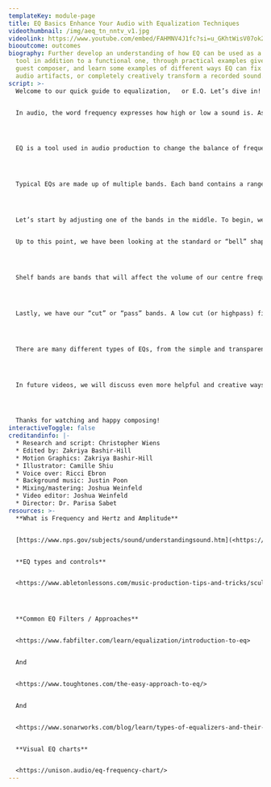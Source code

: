 ```yaml
---
templateKey: module-page
title: EQ Basics Enhance Your Audio with Equalization Techniques
videothumbnail: /img/aeq_tn_nntv_v1.jpg
videolink: https://www.youtube.com/embed/FAHMNV4J1fc?si=u_GKhtWisV07ok2q
biooutcome: outcomes
biography: Further develop an understanding of how EQ can be used as a creative
  tool in addition to a functional one, through practical examples given by the
  guest composer, and learn some examples of different ways EQ can fix unwanted
  audio artifacts, or completely creatively transform a recorded sound.
script: >-
  Welcome to our quick guide to equalization, 	or E.Q. Let’s dive in! 


  In audio, the word frequency expresses how high or low a sound is. As we discussed in our Intro to Signal Flow video, sound travels through the air as waves. The speed of a sound wave is referred to as its frequency and is expressed as an amount of cycles per second, measured in a unit called Hertz. Thousands of these individual frequencies combine to form the characteristics of a sound, including pitch, timbre, articulation, and more.




  EQ is a tool used in audio production to change the balance of frequencies in a given signal. One might want to change the balance of frequencies  for a number of reasons, including altering a sound or instrument’s character or tonality to make it sound brighter or darker, or reducing unwanted elements like hiss or rumble. 




  Typical EQs are made up of multiple bands. Each band contains a range of frequencies that we can increase 	or decrease in volume to achieve the effect we’re after.




  Let’s start by adjusting one of the bands in the middle. To begin, we’ll set the centre frequency of the band. This determines the primary frequency whose volume we will change. Next we’ll choose how much we would like the surrounding frequencies to be affected by our change. This is called the bandwidth and is usually represented with the letter Q. Though there are many different ways to use these controls, a common practice among audio engineers is to boost frequency bands using a wide bandwidth (or low Q value) or cut frequency bands using a narrow bandwidth (or high Q value).


  Up to this point, we have been looking at the standard or “bell” shape of bands, however there are two other types of bands that are commonly used.




  Shelf bands are bands that will affect the volume of our centre frequency and all those above it (in the case of a high shelf) or all those below it (in the case of a low shelf). And though they have many uses, they are most commonly employed to increase the overall brightness of a sound.




  Lastly, we have our “cut” or “pass” bands. A low cut (or highpass) filter will eliminate everything below our centre frequency and a high cut(or lowpass) filter will eliminate everything above our centre frequency. These have a multitude of creative and practical uses, from simple audio cleanup to complex sound design. 




  There are many different types of EQs, from the simple and transparent one that comes in your DAW, to colourful analogue emulations and precise tools that incorporate other forms of processing.




  In future videos, we will discuss even more helpful and creative ways of using equalization.




  Thanks for watching and happy composing!
interactiveToggle: false
creditandinfo: |-
  * Research and script: Christopher Wiens
  * Edited by: Zakriya Bashir-Hill 
  * Motion Graphics: Zakriya Bashir-Hill
  * Illustrator: Camille Shiu
  * Voice over: Ricci Ebron
  * Background music: Justin Poon
  * Mixing/mastering: Joshua Weinfeld
  * Video editor: Joshua Weinfeld
  * Director: Dr. Parisa Sabet
resources: >-
  **What is Frequency and Hertz and Amplitude**


  [https://www.nps.gov/subjects/sound/understandingsound.htm](<https://www.nps.gov/subjects/sound/understandingsound.htm >)


  **EQ types and controls** 


  <https://www.abletonlessons.com/music-production-tips-and-tricks/sculpting-sound-a-music-producers-guide-to-using-eq-effectively>




  **Common EQ Filters / Approaches** 


  <https://www.fabfilter.com/learn/equalization/introduction-to-eq>


  And 


  <https://www.toughtones.com/the-easy-approach-to-eq/>


  And 


  <https://www.sonarworks.com/blog/learn/types-of-equalizers-and-their-applications>


  **Visual EQ charts**


  <https://unison.audio/eq-frequency-chart/>
---
```

